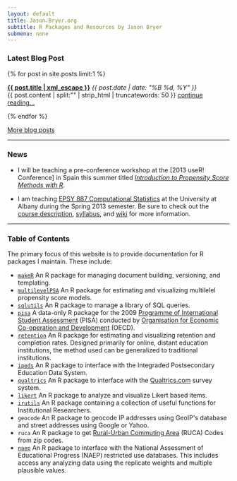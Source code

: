 ```yaml
---
layout: default
title: Jason.Bryer.org
subtitle: R Packages and Resources by Jason Bryer
submenu: none
---
```


### Latest Blog Post ###
{% for post in site.posts limit:1 %}
  <p>
    <strong><a href="{{ post.url }}">{{ post.title | xml_escape }}</a></strong>
    <span>
    	<em><time datetime="{{ post.date | date: "%Y-%m-%d" }}">
    		{{ post.date | date: "%B %d, %Y" }}
    	</time></em>
    </span>
  <br />{{ post.content | split:"<!--more-->" | strip_html | truncatewords: 50 }} <a href="{{ post.url }}">continue reading...</a>
  </p>
{% endfor %}

[More blog posts](/blog.html)

__________

### News ###

* I will be teaching a pre-conference workshop at the [2013 useR! Conference] in Spain this summer titled [*Introduction to Propensity Score Methods with R*](talks/psaworkshop.html).

* I am teaching [EPSY 887 Computational Statistics](https://github.com/jbryer/CompStats) at the University at Albany during the Spring 2013 semester. Be sure to check out the [course description](https://github.com/jbryer/CompStats), [syllabus](https://github.com/jbryer/CompStats/tree/master/Syllabus), and [wiki](https://github.com/jbryer/CompStats/wiki) for more information.

__________

### Table of Contents ###

The primary focus of this website is to provide documentation for R packages I maintain. These include:

* [`makeR`](/makeR) An R package for managing document building, versioning, and templating.
* [`multilevelPSA`](/multilevelPSA) An R package for estimating and visualizing multilelel propensity score models.
* [`sqlutils`](/sqlutils) An R package to manage a library of SQL queries.
* [`pisa`](/pisa) A data-only R package for the 2009 [Programme of International Student Assessment](http://www.oecd.org/pisa/) (PISA) conducted by [Organisation for Economic Co-operation and Development](http://www.oecd.org) (OECD).
* [`retention`](/retention) An R package for estimating and visualizing retention and completion rates. Designed primarily for online, distant education institutions, the method used can be generalized to traditional institutions.
* [`ipeds`](/ipeds) An R package to interface with the Integraded Postsecondary Education Data System.
* [`qualtrics`](/qualtrics) An R package to interface with the [Qualtrics.com](http://qualtrics.com) survey system.
* [`likert`](/likert) An R package to analyze and visualize Likert based items.
* [`irutils`](/irutils) An R package containing a collection of useful functions for Institutional Researchers.
* `geocode` An R package to geocode IP addresses using GeoIP's database and street addresses using Google or Yahoo.
* `ruca` An R package to get [Rural-Urban Commuting Area](http://depts.washington.edu/uwruca/index.php) (RUCA) Codes from zip codes.
* [`naep`](/naep) An R package to interface with the National Assessment of Educational Progress (NAEP) restricted use databases. This includes access any analyzing data using the replicate weights and multiple plausible values.

